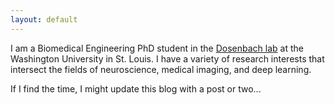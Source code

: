 ```yaml
---
layout: default
---
```


I am a Biomedical Engineering PhD student in the [Dosenbach lab](https://dosenbachlab.wustl.edu) at the Washington University in St. Louis. I have a variety of research interests that intersect the fields of neuroscience, medical imaging, and deep learning.

If I find the time, I might update this blog with a post or two...
